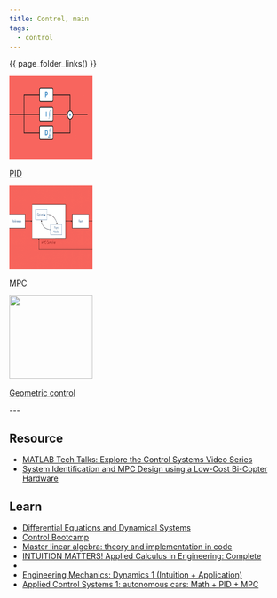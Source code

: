 ```yaml
---
title: Control, main
tags:
  - control
---
```


{{ page_folder_links() }}

<div class="grid-container">
    <div class="grid-item">
        <a href="pid">
                <img src="images/pid.png"  width="150" height="150">
                <p>PID</p></a>
    </div>
    <div class="grid-item">
        <a href="mpc">
                <img src="images/mpc.png"  width="150" height="150">
                <p>MPC</p>
            </a>
    </div>
    <div class="grid-item">
        <a href="geometric_control">
                <img src="images/geometric_control.png"  width="150" height="150">
                <p>Geometric control</p>
            </a>
    </div>
</div>
---

## Resource
- [MATLAB Tech Talks: Explore the Control Systems Video Series](https://www.mathworks.com/videos/tech-talks/controls.html?s_eid=PSM_15028)
- [System Identification and MPC Design using a Low-Cost Bi-Copter Hardware](https://youtu.be/DvDSkyDHb9o)

## Learn
- [Differential Equations and Dynamical Systems](https://youtu.be/9fQkLQZe3u8?list=PLMrJAkhIeNNTYaOnVI3QpH7jgULnAmvPA)
- [Control Bootcamp](https://www.youtube.com/watch?v=Pi7l8mMjYVE&list=PLMrJAkhIeNNR20Mz-VpzgfQs5zrYi085m&pp=iAQB0gcJCZECa94AFGB0)
- [Master linear algebra: theory and implementation in code]()
- [INTUITION MATTERS! Applied Calculus in Engineering: Complete]()
- 
- [Engineering Mechanics: Dynamics 1 (Intuition + Application)]()
- [Applied Control Systems 1: autonomous cars: Math + PID + MPC]()
